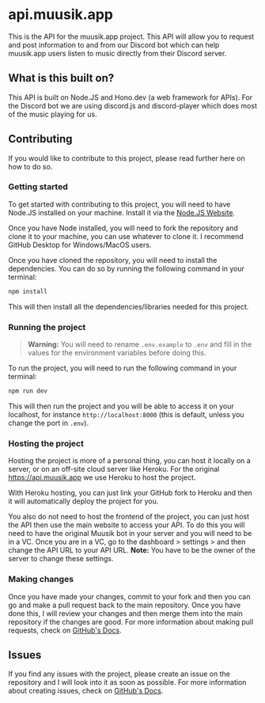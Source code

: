 # api.muusik.app

This is the API for the muusik.app project. This API will allow you to request and post information to and from our Discord bot which can help muusik.app users listen to music directly from their Discord server.

## What is this built on?

This API is built on Node.JS and Hono.dev (a web framework for APIs). For the Discord bot we are using discord.js and discord-player which does most of the music playing for us.

## Contributing

If you would like to contribute to this project, please read further here on how to do so.

### Getting started

To get started with contributing to this project, you will need to have Node.JS installed on your machine. Install it via the [Node.JS Website](https://nodejs.org).

Once you have Node installed, you will need to fork the repository and clone it to your machine, you can use whatever to clone it. I recommend GitHub Desktop for Windows/MacOS users.

Once you have cloned the repository, you will need to install the dependencies. You can do so by running the following command in your terminal:

```bash
npm install
```

This will then install all the dependencies/libraries needed for this project.

### Running the project

> **Warning:** You will need to rename `.env.example` to `.env` and fill in the values for the environment variables before doing this.

To run the project, you will need to run the following command in your terminal:

```bash
npm run dev
```

This will then run the project and you will be able to access it on your localhost, for instance `http://localhost:8000` (this is default, unless you change the port in `.env`).

### Hosting the project

Hosting the project is more of a personal thing, you can host it locally on a server, or on an off-site cloud server like Heroku. For the original https://api.muusik.app we use Heroku to host the project.

With Heroku hosting, you can just link your GitHub fork to Heroku and then it will automatically deploy the project for you.

You also do not need to host the frontend of the project, you can just host the API then use the main website to access your API. To do this you will need to have the original Muusik bot in your server and you will need to be in a VC. Once you are in a VC, go to the dashboard > settings > and then change the API URL to your API URL. **Note:** You have to be the owner of the server to change these settings.

### Making changes

Once you have made your changes, commit to your fork and then you can go and make a pull request back to the main repository. Once you have done this, I will review your changes and then merge them into the main repository if the changes are good. For more information about making pull requests, check on [GitHub's Docs](https://docs.github.com/en/pull-requests/collaborating-with-pull-requests/proposing-changes-to-your-work-with-pull-requests/about-pull-requests).

## Issues

If you find any issues with the project, please create an issue on the repository and I will look into it as soon as possible. For more information about creating issues, check on [GitHub's Docs](https://docs.github.com/en/issues/tracking-your-work-with-issues/creating-issues).

